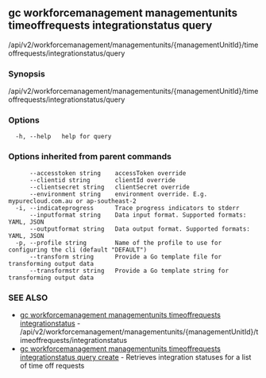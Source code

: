 ## gc workforcemanagement managementunits timeoffrequests integrationstatus query

/api/v2/workforcemanagement/managementunits/{managementUnitId}/timeoffrequests/integrationstatus/query

### Synopsis

/api/v2/workforcemanagement/managementunits/{managementUnitId}/timeoffrequests/integrationstatus/query

### Options

```
  -h, --help   help for query
```

### Options inherited from parent commands

```
      --accesstoken string    accessToken override
      --clientid string       clientId override
      --clientsecret string   clientSecret override
      --environment string    environment override. E.g. mypurecloud.com.au or ap-southeast-2
  -i, --indicateprogress      Trace progress indicators to stderr
      --inputformat string    Data input format. Supported formats: YAML, JSON
      --outputformat string   Data output format. Supported formats: YAML, JSON
  -p, --profile string        Name of the profile to use for configuring the cli (default "DEFAULT")
      --transform string      Provide a Go template file for transforming output data
      --transformstr string   Provide a Go template string for transforming output data
```

### SEE ALSO

* [gc workforcemanagement managementunits timeoffrequests integrationstatus](gc_workforcemanagement_managementunits_timeoffrequests_integrationstatus.html)	 - /api/v2/workforcemanagement/managementunits/{managementUnitId}/timeoffrequests/integrationstatus
* [gc workforcemanagement managementunits timeoffrequests integrationstatus query create](gc_workforcemanagement_managementunits_timeoffrequests_integrationstatus_query_create.html)	 - Retrieves integration statuses for a list of time off requests


